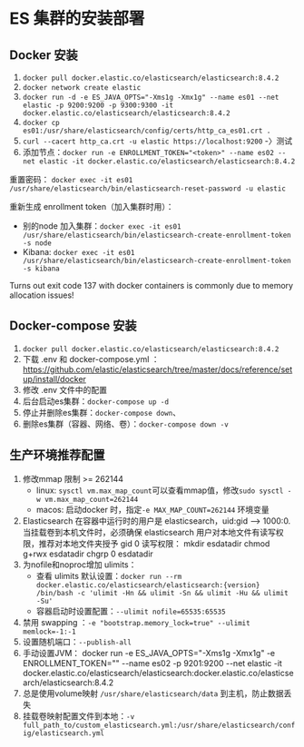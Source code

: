 # ES 集群的安装部署

## Docker 安装
1. `docker pull docker.elastic.co/elasticsearch/elasticsearch:8.4.2`
2. `docker network create elastic`
3. `docker run -d -e ES_JAVA_OPTS="-Xms1g -Xmx1g" --name es01 --net elastic -p 9200:9200 -p 9300:9300 -it docker.elastic.co/elasticsearch/elasticsearch:8.4.2`
4. `docker cp es01:/usr/share/elasticsearch/config/certs/http_ca_es01.crt .`
5. `curl --cacert http_ca.crt -u elastic https://localhost:9200` -〉测试
6. 添加节点：`docker run -e ENROLLMENT_TOKEN="<token>" --name es02 --net elastic -it docker.elastic.co/elasticsearch/elasticsearch:8.4.2`


重置密码：
`docker exec -it es01 /usr/share/elasticsearch/bin/elasticsearch-reset-password -u elastic`

重新生成 enrollment token（加入集群时用）：  
+ 别的node 加入集群：`docker exec -it es01 /usr/share/elasticsearch/bin/elasticsearch-create-enrollment-token -s node`
+ Kibana: `docker exec -it es01 /usr/share/elasticsearch/bin/elasticsearch-create-enrollment-token -s kibana`

Turns out exit code 137 with docker containers is commonly due to memory allocation issues!


## Docker-compose 安装
1. `docker pull docker.elastic.co/elasticsearch/elasticsearch:8.4.2`
2. 下载 .env 和 docker-compose.yml ：https://github.com/elastic/elasticsearch/tree/master/docs/reference/setup/install/docker
3. 修改 .env 文件中的配置
4. 后台启动es集群：`docker-compose up -d` 
5. 停止并删除es集群：`docker-compose down`、
6. 删除es集群（容器、网络、卷）：`docker-compose down -v` 


## 生产环境推荐配置
1. 修改mmap 限制 >= 262144
	+ linux: `sysctl vm.max_map_count`可以查看mmap值，修改`sudo sysctl -w vm.max_map_count=262144`
	+ macos: 启动docker 时，指定`-e MAX_MAP_COUNT=262144` 环境变量
2. Elasticsearch 在容器中运行时的用户是 elasticsearch，uid:gid ——> 1000:0.当挂载卷到本机文件时，必须确保 elasticsearch 用户对本地文件有读写权限，推荐对本地文件夹授予 gid 0 读写权限：
	mkdir esdatadir
	chmod g+rwx esdatadir
	chgrp 0 esdatadir
3. 为nofile和noproc增加 ulimits：
	+ 查看 ulimits 默认设置：`docker run --rm docker.elastic.co/elasticsearch/elasticsearch:{version} /bin/bash -c 'ulimit -Hn && ulimit -Sn && ulimit -Hu && ulimit -Su'`
	+ 容器启动时设置配置：`--ulimit nofile=65535:65535`
4. 禁用 swapping ：`-e "bootstrap.memory_lock=true" --ulimit memlock=-1:-1`
5. 设置随机端口：`--publish-all`
6. 手动设置JVM：
   docker run -e ES_JAVA_OPTS="-Xms1g -Xmx1g" -e ENROLLMENT_TOKEN="<token>" --name es02 -p 9201:9200 --net elastic -it docker.elastic.co/elasticsearch/elasticsearch:docker.elastic.co/elasticsearch/elasticsearch:8.4.2
7. 总是使用volume映射 `/usr/share/elasticsearch/data` 到主机，防止数据丢失
8. 挂载卷映射配置文件到本地：`-v full_path_to/custom_elasticsearch.yml:/usr/share/elasticsearch/config/elasticsearch.yml`